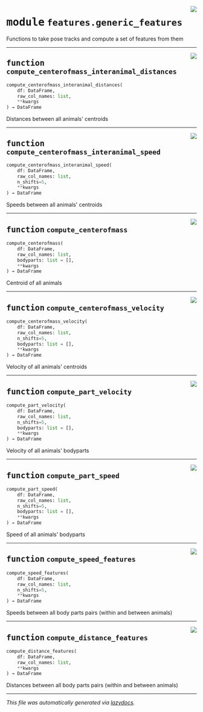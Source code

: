 <!-- markdownlint-disable -->

<a href="https://github.com/benlansdell/ethome/blob/master/ethome/features/generic_features.py#L0"><img align="right" style="float:right;" src="https://img.shields.io/badge/-source-cccccc?style=flat-square"></a>

# <kbd>module</kbd> `features.generic_features`
Functions to take pose tracks and compute a set of features from them  


---

<a href="https://github.com/benlansdell/ethome/blob/master/ethome/features/generic_features.py#L9"><img align="right" style="float:right;" src="https://img.shields.io/badge/-source-cccccc?style=flat-square"></a>

## <kbd>function</kbd> `compute_centerofmass_interanimal_distances`

```python
compute_centerofmass_interanimal_distances(
    df: DataFrame,
    raw_col_names: list,
    **kwargs
) → DataFrame
```

Distances between all animals' centroids 


---

<a href="https://github.com/benlansdell/ethome/blob/master/ethome/features/generic_features.py#L40"><img align="right" style="float:right;" src="https://img.shields.io/badge/-source-cccccc?style=flat-square"></a>

## <kbd>function</kbd> `compute_centerofmass_interanimal_speed`

```python
compute_centerofmass_interanimal_speed(
    df: DataFrame,
    raw_col_names: list,
    n_shifts=5,
    **kwargs
) → DataFrame
```

Speeds between all animals' centroids 


---

<a href="https://github.com/benlansdell/ethome/blob/master/ethome/features/generic_features.py#L78"><img align="right" style="float:right;" src="https://img.shields.io/badge/-source-cccccc?style=flat-square"></a>

## <kbd>function</kbd> `compute_centerofmass`

```python
compute_centerofmass(
    df: DataFrame,
    raw_col_names: list,
    bodyparts: list = [],
    **kwargs
) → DataFrame
```

Centroid of all animals 


---

<a href="https://github.com/benlansdell/ethome/blob/master/ethome/features/generic_features.py#L104"><img align="right" style="float:right;" src="https://img.shields.io/badge/-source-cccccc?style=flat-square"></a>

## <kbd>function</kbd> `compute_centerofmass_velocity`

```python
compute_centerofmass_velocity(
    df: DataFrame,
    raw_col_names: list,
    n_shifts=5,
    bodyparts: list = [],
    **kwargs
) → DataFrame
```

Velocity of all animals' centroids 


---

<a href="https://github.com/benlansdell/ethome/blob/master/ethome/features/generic_features.py#L135"><img align="right" style="float:right;" src="https://img.shields.io/badge/-source-cccccc?style=flat-square"></a>

## <kbd>function</kbd> `compute_part_velocity`

```python
compute_part_velocity(
    df: DataFrame,
    raw_col_names: list,
    n_shifts=5,
    bodyparts: list = [],
    **kwargs
) → DataFrame
```

Velocity of all animals' bodyparts 


---

<a href="https://github.com/benlansdell/ethome/blob/master/ethome/features/generic_features.py#L165"><img align="right" style="float:right;" src="https://img.shields.io/badge/-source-cccccc?style=flat-square"></a>

## <kbd>function</kbd> `compute_part_speed`

```python
compute_part_speed(
    df: DataFrame,
    raw_col_names: list,
    n_shifts=5,
    bodyparts: list = [],
    **kwargs
) → DataFrame
```

Speed of all animals' bodyparts 


---

<a href="https://github.com/benlansdell/ethome/blob/master/ethome/features/generic_features.py#L195"><img align="right" style="float:right;" src="https://img.shields.io/badge/-source-cccccc?style=flat-square"></a>

## <kbd>function</kbd> `compute_speed_features`

```python
compute_speed_features(
    df: DataFrame,
    raw_col_names: list,
    n_shifts=5,
    **kwargs
) → DataFrame
```

Speeds between all body parts pairs (within and between animals) 


---

<a href="https://github.com/benlansdell/ethome/blob/master/ethome/features/generic_features.py#L244"><img align="right" style="float:right;" src="https://img.shields.io/badge/-source-cccccc?style=flat-square"></a>

## <kbd>function</kbd> `compute_distance_features`

```python
compute_distance_features(
    df: DataFrame,
    raw_col_names: list,
    **kwargs
) → DataFrame
```

Distances between all body parts pairs (within and between animals) 




---

_This file was automatically generated via [lazydocs](https://github.com/ml-tooling/lazydocs)._
